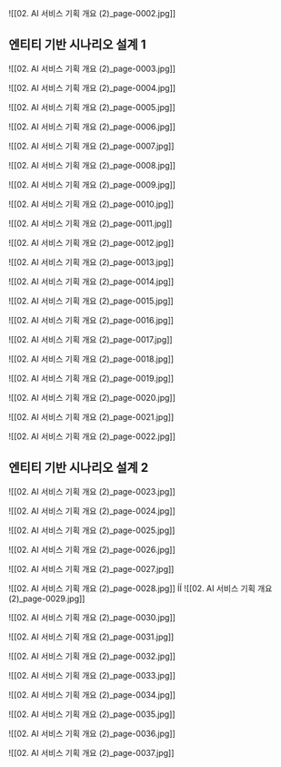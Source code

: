

![[02. AI 서비스 기획 개요 (2)_page-0002.jpg]]

## 엔티티 기반 시나리오 설계 1
![[02. AI 서비스 기획 개요 (2)_page-0003.jpg]]

![[02. AI 서비스 기획 개요 (2)_page-0004.jpg]]

![[02. AI 서비스 기획 개요 (2)_page-0005.jpg]]

![[02. AI 서비스 기획 개요 (2)_page-0006.jpg]]

![[02. AI 서비스 기획 개요 (2)_page-0007.jpg]]

![[02. AI 서비스 기획 개요 (2)_page-0008.jpg]]

![[02. AI 서비스 기획 개요 (2)_page-0009.jpg]]

![[02. AI 서비스 기획 개요 (2)_page-0010.jpg]]

![[02. AI 서비스 기획 개요 (2)_page-0011.jpg]]

![[02. AI 서비스 기획 개요 (2)_page-0012.jpg]]

![[02. AI 서비스 기획 개요 (2)_page-0013.jpg]]

![[02. AI 서비스 기획 개요 (2)_page-0014.jpg]]

![[02. AI 서비스 기획 개요 (2)_page-0015.jpg]]

![[02. AI 서비스 기획 개요 (2)_page-0016.jpg]]

![[02. AI 서비스 기획 개요 (2)_page-0017.jpg]]

![[02. AI 서비스 기획 개요 (2)_page-0018.jpg]]

![[02. AI 서비스 기획 개요 (2)_page-0019.jpg]]

![[02. AI 서비스 기획 개요 (2)_page-0020.jpg]]

![[02. AI 서비스 기획 개요 (2)_page-0021.jpg]]

![[02. AI 서비스 기획 개요 (2)_page-0022.jpg]]


## 엔티티 기반 시나리오 설계 2
![[02. AI 서비스 기획 개요 (2)_page-0023.jpg]]

![[02. AI 서비스 기획 개요 (2)_page-0024.jpg]]

![[02. AI 서비스 기획 개요 (2)_page-0025.jpg]]

![[02. AI 서비스 기획 개요 (2)_page-0026.jpg]]

![[02. AI 서비스 기획 개요 (2)_page-0027.jpg]]

![[02. AI 서비스 기획 개요 (2)_page-0028.jpg]]
ÍÍ
![[02. AI 서비스 기획 개요 (2)_page-0029.jpg]]

![[02. AI 서비스 기획 개요 (2)_page-0030.jpg]]

![[02. AI 서비스 기획 개요 (2)_page-0031.jpg]]

![[02. AI 서비스 기획 개요 (2)_page-0032.jpg]]

![[02. AI 서비스 기획 개요 (2)_page-0033.jpg]]

![[02. AI 서비스 기획 개요 (2)_page-0034.jpg]]

![[02. AI 서비스 기획 개요 (2)_page-0035.jpg]]

![[02. AI 서비스 기획 개요 (2)_page-0036.jpg]]

![[02. AI 서비스 기획 개요 (2)_page-0037.jpg]]
